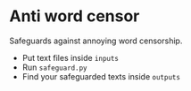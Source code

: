 # Anti word censor

Safeguards against annoying word censorship.

- Put text files inside `inputs`
- Run `safeguard.py`
- Find your safeguarded texts inside `outputs`
